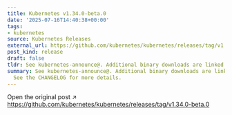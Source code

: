 ```yaml
---
title: Kubernetes v1.34.0-beta.0
date: '2025-07-16T14:40:38+00:00'
tags:
- kubernetes
source: Kubernetes Releases
external_url: https://github.com/kubernetes/kubernetes/releases/tag/v1.34.0-beta.0
post_kind: release
draft: false
tldr: See kubernetes-announce@. Additional binary downloads are linked in the CHANGELOG.
summary: See kubernetes-announce@. Additional binary downloads are linked in the CHANGELOG.
  See the CHANGELOG for more details.
---
```

Open the original post ↗ https://github.com/kubernetes/kubernetes/releases/tag/v1.34.0-beta.0
